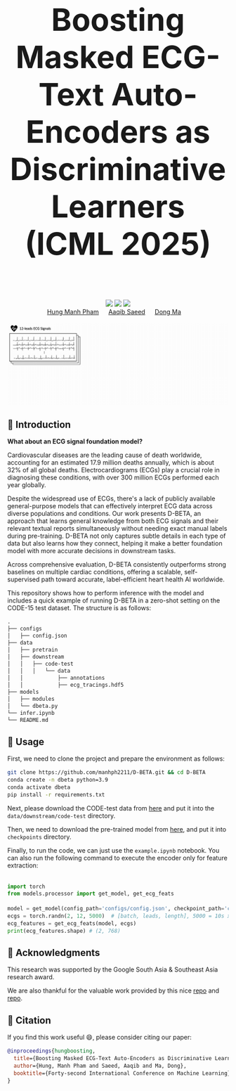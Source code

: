 
<div align="center" style="font-size: 5em;">
  <strong>Boosting Masked ECG-Text Auto-Encoders as Discriminative Learners (ICML 2025)</strong>
  <br> </br> 
</div>

<div align="center"> 
<a href="https://manhph2211.github.io/D-BETA/"><img src="https://img.shields.io/badge/Website-DBETA WebPage-blue?style=for-the-badge"></a>
<a href="https://arxiv.org/pdf/2410.02131"><img src="https://img.shields.io/badge/arxiv-Paper-red?style=for-the-badge"></a>
<a href="https://huggingface.co/Manhph2211/D-BETA"><img src="https://img.shields.io/badge/Checkpoint-%F0%9F%A4%97%20Hugging%20Face-White?style=for-the-badge"></a>
</div>

<div align="center">
  <a href="https://manhph2211.github.io/" target="_blank">Hung&nbsp;Manh&nbsp;Pham</a> &emsp;
  <a href="https://aqibsaeed.github.io/" target="_blank">Aaqib&nbsp;Saeed</a> &emsp;
  <a href="https://www.dongma.info/" target="_blank">Dong&nbsp;Ma</a> &emsp;
</div>
<br>

<div align="center">
    <img src="assets/D-BETA.gif" alt="Illustration of our contrastive masked ECG-language modeling technique"/>
</div>

## :rocket: Introduction

**What about an ECG signal foundation model?**

Cardiovascular diseases are the leading cause of death worldwide, accounting for an estimated 17.9 million deaths annually, which is about 32% of all global deaths. Electrocardiograms (ECGs) play a crucial role in diagnosing these conditions, with over 300 million ECGs performed each year globally.

Despite the widespread use of ECGs, there's a lack of publicly available general-purpose models that can effectively interpret ECG data across diverse populations and conditions. Our work presents D-BETA, an approach that learns general knowledge from both ECG signals and their relevant textual reports simultaneously without needing exact manual labels during pre-training. D-BETA not only captures subtle details in each type of data but also learns how they connect, helping it make a better foundation model with more accurate decisions in downstream tasks.

Across comprehensive evaluation, D-BETA consistently outperforms strong baselines on multiple cardiac conditions, offering a scalable, self-supervised path toward accurate, label-efficient heart health AI worldwide.

This repository shows how to perform inference with the model and includes a quick example of running D-BETA in a zero-shot setting on the CODE-15 test dataset. The structure is as follows:

```angular2html
.
├── configs
│   ├── config.json
├── data
│   ├── pretrain
│   ├── downstream
│   │   ├── code-test
│   │   │   └── data
│   │           ├── annotations
│   │           ├── ecg_tracings.hdf5
├── models
│   ├── modules
│   └── dbeta.py
└── infer.ipynb
└── README.md

```

## :book: Usage

First, we need to clone the project and prepare the environment as follows:

```bash
git clone https://github.com/manhph2211/D-BETA.git && cd D-BETA
conda create -n dbeta python=3.9
conda activate dbeta
pip install -r requirements.txt
```

Next, please download the CODE-test data from [here](https://zenodo.org/records/3765780) and put it into the `data/downstream/code-test` directory. 

Then, we need to download the pre-trained model from [here](https://huggingface.co/Manhph2211/D-BETA), and put it into `checkpoints` directory.

Finally, to run the code, we can just use the `example.ipynb` notebook. You can also run the following command to execute the encoder only for feature extraction:

```python

import torch
from models.processor import get_model, get_ecg_feats

model = get_model(config_path='configs/config.json', checkpoint_path='checkpoints/sample.pt')
ecgs = torch.randn(2, 12, 5000)  # [batch, leads, length], 5000 = 10s x 500Hz 
ecg_features = get_ecg_feats(model, ecgs)
print(ecg_features.shape) # (2, 768)

```

## :memo: Acknowledgments

This research was supported by the Google South Asia & Southeast Asia research award.

We are also thankful for the valuable work provided by this nice [repo](https://github.com/Jwoo5/fairseq-signals) and [repo](https://github.com/cheliu-computation/MERL-ICML2024).

## :page_facing_up: Citation

If you find this work useful :smile:, please consider citing our paper:

```bibtex
@inproceedings{hungboosting,
  title={Boosting Masked ECG-Text Auto-Encoders as Discriminative Learners},
  author={Hung, Manh Pham and Saeed, Aaqib and Ma, Dong},
  booktitle={Forty-second International Conference on Machine Learning}
}
```
